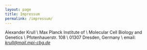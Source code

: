 ```yaml
---
layout: page
title: Impressum
permalink: /impressum/
---
```


Alexander Krull \\
Max Planck Institute of \\
Molecular Cell Biology and Genetics \\
Pfotenhauerstr. 108 \\
01307 Dresden, Germany \\
email: *krull@mail.mpi-cbg.de*
